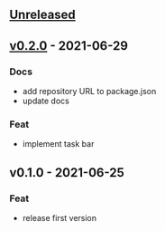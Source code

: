 <a name="unreleased"></a>
## [Unreleased]


<a name="v0.2.0"></a>
## [v0.2.0] - 2021-06-29
### Docs
- add repository URL to package.json
- update docs

### Feat
- implement task bar


<a name="v0.1.0"></a>
## v0.1.0 - 2021-06-25
### Feat
- release first version


[Unreleased]: https://github.com/noritakaIzumi/clock_app/compare/v0.2.0...HEAD
[v0.2.0]: https://github.com/noritakaIzumi/clock_app/compare/v0.1.0...v0.2.0
